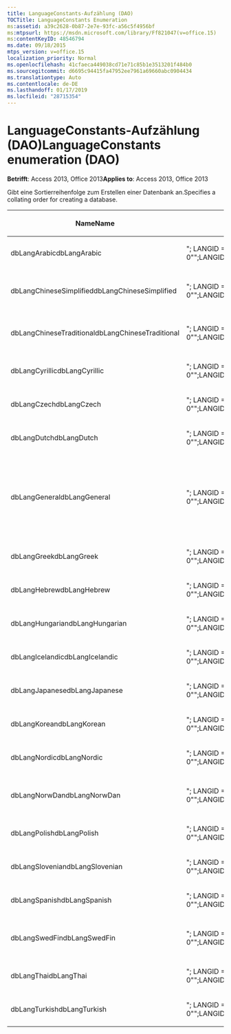 ```yaml
---
title: LanguageConstants-Aufzählung (DAO)
TOCTitle: LanguageConstants Enumeration
ms:assetid: a39c2628-0b87-2e7e-93fc-a56c5f4956bf
ms:mtpsurl: https://msdn.microsoft.com/library/Ff821047(v=office.15)
ms:contentKeyID: 48546794
ms.date: 09/18/2015
mtps_version: v=office.15
localization_priority: Normal
ms.openlocfilehash: 41cfaeca449038cd71e71c85b1e3513201f484b0
ms.sourcegitcommit: d6695c94415fa47952ee7961a69660abc0904434
ms.translationtype: Auto
ms.contentlocale: de-DE
ms.lasthandoff: 01/17/2019
ms.locfileid: "28715354"
---
```

# <a name="languageconstants-enumeration-dao"></a><span data-ttu-id="aca19-102">LanguageConstants-Aufzählung (DAO)</span><span class="sxs-lookup"><span data-stu-id="aca19-102">LanguageConstants enumeration (DAO)</span></span>


<span data-ttu-id="aca19-103">**Betrifft**: Access 2013, Office 2013</span><span class="sxs-lookup"><span data-stu-id="aca19-103">**Applies to**: Access 2013, Office 2013</span></span>

<span data-ttu-id="aca19-104">Gibt eine Sortierreihenfolge zum Erstellen einer Datenbank an.</span><span class="sxs-lookup"><span data-stu-id="aca19-104">Specifies a collating order for creating a database.</span></span>

<table>
<colgroup>
<col style="width: 33%" />
<col style="width: 33%" />
<col style="width: 33%" />
</colgroup>
<thead>
<tr class="header">
<th><p><span data-ttu-id="aca19-105">Name</span><span class="sxs-lookup"><span data-stu-id="aca19-105">Name</span></span></p></th>
<th><p><span data-ttu-id="aca19-106">Wert</span><span class="sxs-lookup"><span data-stu-id="aca19-106">Value</span></span></p></th>
<th><p><span data-ttu-id="aca19-107">Beschreibung</span><span class="sxs-lookup"><span data-stu-id="aca19-107">Description</span></span></p></th>
</tr>
</thead>
<tbody>
<tr class="odd">
<td><p><span data-ttu-id="aca19-108">dbLangArabic</span><span class="sxs-lookup"><span data-stu-id="aca19-108">dbLangArabic</span></span></p></td>
<td><p><span data-ttu-id="aca19-109">&quot;; LANGID = 0 X 0401; CP = 1256; LAND = 0&quot;</span><span class="sxs-lookup"><span data-stu-id="aca19-109">&quot;;LANGID=0x0401;CP=1256;COUNTRY=0&quot;</span></span></p></td>
<td><p><span data-ttu-id="aca19-110">Arabisch</span><span class="sxs-lookup"><span data-stu-id="aca19-110">Arabic</span></span></p></td>
</tr>
<tr class="even">
<td><p><span data-ttu-id="aca19-111">dbLangChineseSimplified</span><span class="sxs-lookup"><span data-stu-id="aca19-111">dbLangChineseSimplified</span></span></p></td>
<td><p><span data-ttu-id="aca19-112">&quot;; LANGID = 0 X 0804; CP = 936; LAND = 0&quot;</span><span class="sxs-lookup"><span data-stu-id="aca19-112">&quot;;LANGID=0x0804;CP=936;COUNTRY=0&quot;</span></span></p></td>
<td><p><span data-ttu-id="aca19-113">Chinesisch (Vereinfacht)</span><span class="sxs-lookup"><span data-stu-id="aca19-113">Simplified Chinese</span></span></p></td>
</tr>
<tr class="odd">
<td><p><span data-ttu-id="aca19-114">dbLangChineseTraditional</span><span class="sxs-lookup"><span data-stu-id="aca19-114">dbLangChineseTraditional</span></span></p></td>
<td><p><span data-ttu-id="aca19-115">&quot;; LANGID = 0X0404; CP = 950; LAND = 0&quot;</span><span class="sxs-lookup"><span data-stu-id="aca19-115">&quot;;LANGID=0x0404;CP=950;COUNTRY=0&quot;</span></span></p></td>
<td><p><span data-ttu-id="aca19-116">Chinesisch (Traditionell)</span><span class="sxs-lookup"><span data-stu-id="aca19-116">Traditional Chinese</span></span></p></td>
</tr>
<tr class="even">
<td><p><span data-ttu-id="aca19-117">dbLangCyrillic</span><span class="sxs-lookup"><span data-stu-id="aca19-117">dbLangCyrillic</span></span></p></td>
<td><p><span data-ttu-id="aca19-118">&quot;; LANGID = 0X0419; CP = 1251; LAND = 0&quot;</span><span class="sxs-lookup"><span data-stu-id="aca19-118">&quot;;LANGID=0x0419;CP=1251;COUNTRY=0&quot;</span></span></p></td>
<td><p><span data-ttu-id="aca19-119">Russisch</span><span class="sxs-lookup"><span data-stu-id="aca19-119">Russian</span></span></p></td>
</tr>
<tr class="odd">
<td><p><span data-ttu-id="aca19-120">dbLangCzech</span><span class="sxs-lookup"><span data-stu-id="aca19-120">dbLangCzech</span></span></p></td>
<td><p><span data-ttu-id="aca19-121">&quot;; LANGID = 0X0405; CP = 1250; LAND = 0&quot;</span><span class="sxs-lookup"><span data-stu-id="aca19-121">&quot;;LANGID=0x0405;CP=1250;COUNTRY=0&quot;</span></span></p></td>
<td><p><span data-ttu-id="aca19-122">Tschechisch</span><span class="sxs-lookup"><span data-stu-id="aca19-122">Czech</span></span></p></td>
</tr>
<tr class="even">
<td><p><span data-ttu-id="aca19-123">dbLangDutch</span><span class="sxs-lookup"><span data-stu-id="aca19-123">dbLangDutch</span></span></p></td>
<td><p><span data-ttu-id="aca19-124">&quot;; LANGID = 0X0413; CP = 1252; LAND = 0&quot;</span><span class="sxs-lookup"><span data-stu-id="aca19-124">&quot;;LANGID=0x0413;CP=1252;COUNTRY=0&quot;</span></span></p></td>
<td><p><span data-ttu-id="aca19-125">Niederländisch</span><span class="sxs-lookup"><span data-stu-id="aca19-125">Dutch</span></span></p></td>
</tr>
<tr class="odd">
<td><p><span data-ttu-id="aca19-126">dbLangGeneral</span><span class="sxs-lookup"><span data-stu-id="aca19-126">dbLangGeneral</span></span></p></td>
<td><p><span data-ttu-id="aca19-127">&quot;; LANGID = 0 X 0409; CP = 1252; LAND = 0&quot;</span><span class="sxs-lookup"><span data-stu-id="aca19-127">&quot;;LANGID=0x0409;CP=1252;COUNTRY=0&quot;</span></span></p></td>
<td><p><span data-ttu-id="aca19-128">Englisch, Deutsch, Französisch, Portugiesisch, Italienisch und modernes Spanisch</span><span class="sxs-lookup"><span data-stu-id="aca19-128">English, German, French, Portuguese, Italian, and Modern Spanish</span></span></p></td>
</tr>
<tr class="even">
<td><p><span data-ttu-id="aca19-129">dbLangGreek</span><span class="sxs-lookup"><span data-stu-id="aca19-129">dbLangGreek</span></span></p></td>
<td><p><span data-ttu-id="aca19-130">&quot;; LANGID = 0X0408; CP = 1253; LAND = 0&quot;</span><span class="sxs-lookup"><span data-stu-id="aca19-130">&quot;;LANGID=0x0408;CP=1253;COUNTRY=0&quot;</span></span></p></td>
<td><p><span data-ttu-id="aca19-131">Griechisch</span><span class="sxs-lookup"><span data-stu-id="aca19-131">Greek</span></span></p></td>
</tr>
<tr class="odd">
<td><p><span data-ttu-id="aca19-132">dbLangHebrew</span><span class="sxs-lookup"><span data-stu-id="aca19-132">dbLangHebrew</span></span></p></td>
<td><p><span data-ttu-id="aca19-133">&quot;; LANGID = 0X040D; CP = 1255; LAND = 0&quot;</span><span class="sxs-lookup"><span data-stu-id="aca19-133">&quot;;LANGID=0x040D;CP=1255;COUNTRY=0&quot;</span></span></p></td>
<td><p><span data-ttu-id="aca19-134">Hebräisch</span><span class="sxs-lookup"><span data-stu-id="aca19-134">Hebrew</span></span></p></td>
</tr>
<tr class="even">
<td><p><span data-ttu-id="aca19-135">dbLangHungarian</span><span class="sxs-lookup"><span data-stu-id="aca19-135">dbLangHungarian</span></span></p></td>
<td><p><span data-ttu-id="aca19-136">&quot;; LANGID = 0X040E; CP = 1250; LAND = 0&quot;</span><span class="sxs-lookup"><span data-stu-id="aca19-136">&quot;;LANGID=0x040E;CP=1250;COUNTRY=0&quot;</span></span></p></td>
<td><p><span data-ttu-id="aca19-137">Ungarisch</span><span class="sxs-lookup"><span data-stu-id="aca19-137">Hungarian</span></span></p></td>
</tr>
<tr class="odd">
<td><p><span data-ttu-id="aca19-138">dbLangIcelandic</span><span class="sxs-lookup"><span data-stu-id="aca19-138">dbLangIcelandic</span></span></p></td>
<td><p><span data-ttu-id="aca19-139">&quot;; LANGID = 0X040F; CP = 1252; LAND = 0&quot;</span><span class="sxs-lookup"><span data-stu-id="aca19-139">&quot;;LANGID=0x040F;CP=1252;COUNTRY=0&quot;</span></span></p></td>
<td><p><span data-ttu-id="aca19-140">Isländisch</span><span class="sxs-lookup"><span data-stu-id="aca19-140">Icelandic</span></span></p></td>
</tr>
<tr class="even">
<td><p><span data-ttu-id="aca19-141">dbLangJapanese</span><span class="sxs-lookup"><span data-stu-id="aca19-141">dbLangJapanese</span></span></p></td>
<td><p><span data-ttu-id="aca19-142">&quot;; LANGID = 0X0411; CP = 932; LAND = 0&quot;</span><span class="sxs-lookup"><span data-stu-id="aca19-142">&quot;;LANGID=0x0411;CP=932;COUNTRY=0&quot;</span></span></p></td>
<td><p><span data-ttu-id="aca19-143">Japanisch</span><span class="sxs-lookup"><span data-stu-id="aca19-143">Japanese</span></span></p></td>
</tr>
<tr class="odd">
<td><p><span data-ttu-id="aca19-144">dbLangKorean</span><span class="sxs-lookup"><span data-stu-id="aca19-144">dbLangKorean</span></span></p></td>
<td><p><span data-ttu-id="aca19-145">&quot;; LANGID = 0X0412; CP = 949; LAND = 0&quot;</span><span class="sxs-lookup"><span data-stu-id="aca19-145">&quot;;LANGID=0x0412;CP=949;COUNTRY=0&quot;</span></span></p></td>
<td><p><span data-ttu-id="aca19-146">Koreanisch</span><span class="sxs-lookup"><span data-stu-id="aca19-146">Korean</span></span></p></td>
</tr>
<tr class="even">
<td><p><span data-ttu-id="aca19-147">dbLangNordic</span><span class="sxs-lookup"><span data-stu-id="aca19-147">dbLangNordic</span></span></p></td>
<td><p><span data-ttu-id="aca19-148">&quot;; LANGID = 0X041D; CP = 1252; LAND = 0&quot;</span><span class="sxs-lookup"><span data-stu-id="aca19-148">&quot;;LANGID=0x041D;CP=1252;COUNTRY=0&quot;</span></span></p></td>
<td><p><span data-ttu-id="aca19-149">Nordeuropäische Sprachen</span><span class="sxs-lookup"><span data-stu-id="aca19-149">Nordic</span></span></p></td>
</tr>
<tr class="odd">
<td><p><span data-ttu-id="aca19-150">dbLangNorwDan</span><span class="sxs-lookup"><span data-stu-id="aca19-150">dbLangNorwDan</span></span></p></td>
<td><p><span data-ttu-id="aca19-151">&quot;; LANGID = 0X0406; CP = 1252; LAND = 0&quot;</span><span class="sxs-lookup"><span data-stu-id="aca19-151">&quot;;LANGID=0x0406;CP=1252;COUNTRY=0&quot;</span></span></p></td>
<td><p><span data-ttu-id="aca19-152">Norwegisch und Dänisch</span><span class="sxs-lookup"><span data-stu-id="aca19-152">Norwegian and Danish</span></span></p></td>
</tr>
<tr class="even">
<td><p><span data-ttu-id="aca19-153">dbLangPolish</span><span class="sxs-lookup"><span data-stu-id="aca19-153">dbLangPolish</span></span></p></td>
<td><p><span data-ttu-id="aca19-154">&quot;; LANGID = 0X0415; CP = 1250; LAND = 0&quot;</span><span class="sxs-lookup"><span data-stu-id="aca19-154">&quot;;LANGID=0x0415;CP=1250;COUNTRY=0&quot;</span></span></p></td>
<td><p><span data-ttu-id="aca19-155">Polnisch</span><span class="sxs-lookup"><span data-stu-id="aca19-155">Polish</span></span></p></td>
</tr>
<tr class="odd">
<td><p><span data-ttu-id="aca19-156">dbLangSlovenian</span><span class="sxs-lookup"><span data-stu-id="aca19-156">dbLangSlovenian</span></span></p></td>
<td><p><span data-ttu-id="aca19-157">&quot;; LANGID = 0X0424; CP = 1250; LAND = 0&quot;</span><span class="sxs-lookup"><span data-stu-id="aca19-157">&quot;;LANGID=0x0424;CP=1250;COUNTRY=0&quot;</span></span></p></td>
<td><p><span data-ttu-id="aca19-158">Slowenisch</span><span class="sxs-lookup"><span data-stu-id="aca19-158">Slovenian</span></span></p></td>
</tr>
<tr class="even">
<td><p><span data-ttu-id="aca19-159">dbLangSpanish</span><span class="sxs-lookup"><span data-stu-id="aca19-159">dbLangSpanish</span></span></p></td>
<td><p><span data-ttu-id="aca19-160">&quot;; LANGID = 0X040A; CP = 1252; LAND = 0&quot;</span><span class="sxs-lookup"><span data-stu-id="aca19-160">&quot;;LANGID=0x040A;CP=1252;COUNTRY=0&quot;</span></span></p></td>
<td><p><span data-ttu-id="aca19-161">Spanisch</span><span class="sxs-lookup"><span data-stu-id="aca19-161">Spanish</span></span></p></td>
</tr>
<tr class="odd">
<td><p><span data-ttu-id="aca19-162">dbLangSwedFin</span><span class="sxs-lookup"><span data-stu-id="aca19-162">dbLangSwedFin</span></span></p></td>
<td><p><span data-ttu-id="aca19-163">&quot;; LANGID = 0X041D; CP = 1252; LAND = 0&quot;</span><span class="sxs-lookup"><span data-stu-id="aca19-163">&quot;;LANGID=0x041D;CP=1252;COUNTRY=0&quot;</span></span></p></td>
<td><p><span data-ttu-id="aca19-164">Schwedisch und Finnisch</span><span class="sxs-lookup"><span data-stu-id="aca19-164">Swedish and Finnish</span></span></p></td>
</tr>
<tr class="even">
<td><p><span data-ttu-id="aca19-165">dbLangThai</span><span class="sxs-lookup"><span data-stu-id="aca19-165">dbLangThai</span></span></p></td>
<td><p><span data-ttu-id="aca19-166">&quot;; LANGID = 0X041E; CP = 874; LAND = 0&quot;</span><span class="sxs-lookup"><span data-stu-id="aca19-166">&quot;;LANGID=0x041E;CP=874;COUNTRY=0&quot;</span></span></p></td>
<td><p><span data-ttu-id="aca19-167">Thailändisch</span><span class="sxs-lookup"><span data-stu-id="aca19-167">Thai</span></span></p></td>
</tr>
<tr class="odd">
<td><p><span data-ttu-id="aca19-168">dbLangTurkish</span><span class="sxs-lookup"><span data-stu-id="aca19-168">dbLangTurkish</span></span></p></td>
<td><p><span data-ttu-id="aca19-169">&quot;; LANGID = 0X041F; CP = 1254; LAND = 0&quot;</span><span class="sxs-lookup"><span data-stu-id="aca19-169">&quot;;LANGID=0x041F;CP=1254;COUNTRY=0&quot;</span></span></p></td>
<td><p><span data-ttu-id="aca19-170">Türkisch</span><span class="sxs-lookup"><span data-stu-id="aca19-170">Turkish</span></span></p></td>
</tr>
</tbody>
</table>

